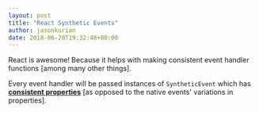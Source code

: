 ```yaml
---
layout: post
title: "React Synthetic Events"
author: jasonkurian
date: 2018-06-20T19:32:48+00:00
---
```


React is awesome! Because it helps with making consistent event handler functions [among many other things].

Every event handler will be passed instances of `SyntheticEvent` which has [**consistent properties**](https://reactjs.org/docs/events.html) [as opposed to the native events' variations in properties].

